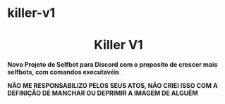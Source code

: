 # killer-v1
<h1 align="center"> Killer V1 </h1>



**Novo Projeto de Selfbot para Discord com o proposito de crescer mais selfbots, com comandos executavéis**




**NÃO ME RESPONSABILIZO PELOS SEUS ATOS, NÃO CRIEI ISSO COM A DEFINIÇÃO DE MANCHAR OU DEPRIMIR A IMAGEM DE ALGUÉM**
